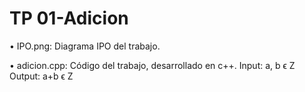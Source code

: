 # TP 01-Adicion

• IPO.png: Diagrama IPO del trabajo.

• adicion.cpp: Código del trabajo, desarrollado en c++. 
  Input: a, b ϵ Z
  Output: a+b ϵ Z
